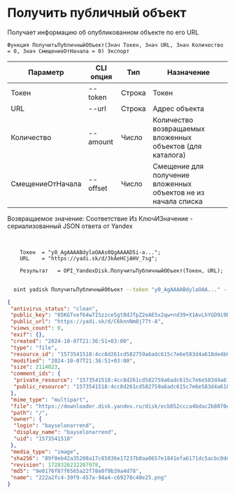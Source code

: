﻿---
sidebar_position: 4
---

# Получить публичный объект
 Получает информацию об опубликованном объекте по его URL



`Функция ПолучитьПубличныйОбъект(Знач Токен, Знач URL, Знач Количество = 0, Знач СмещениеОтНачала = 0) Экспорт`

  | Параметр | CLI опция | Тип | Назначение |
  |-|-|-|-|
  | Токен | --token | Строка | Токен |
  | URL | --url | Строка | Адрес объекта |
  | Количество | --amount | Число | Количество возвращаемых вложенных объектов (для каталога) |
  | СмещениеОтНачала | --offset | Число | Смещение для получение вложенных объектов не из начала списка |

  
  Возвращаемое значение:   Соответствие Из КлючИЗначение - сериализованный JSON ответа от Yandex

<br/>




```bsl title="Пример кода"
    Токен  = "y0_AgAAAABdylaOAAs0QgAAAAD5i-a...";
    URL    = "https://yadi.sk/d/3kAeHCjAHV_7sg";

    Результат   = OPI_YandexDisk.ПолучитьПубличныйОбъект(Токен, URL);
```



```sh title="Пример команды CLI"
    
  oint yadisk ПолучитьПубличныйОбъект --token "y0_AgAAAABdylaOAA..." --url "https://disk.yandex.by/i/txwzakUVtxgjoQ" --amount %amount% --offset %offset%

```

```json title="Результат"
{
 "antivirus_status": "clean",
 "public_key": "05KGTvef64w7ISzzce5gt8dJfpZ2eAE5x2qw+nd39+X1AvLhYGD9i9B7SG67iqsXq/J6bpmRyOJonT3VoXnDag==",
 "public_url": "https://yadi.sk/d/C6knnNm8j77t-A",
 "views_count": 0,
 "exif": {},
 "created": "2024-10-07T21:36:51+03:00",
 "type": "file",
 "resource_id": "1573541518:4cc8d261cd582759a6adc615c7e6e583d4a618de4b08b732a4c855d720d58571",
 "modified": "2024-10-07T21:36:51+03:00",
 "size": 2114023,
 "comment_ids": {
  "private_resource": "1573541518:4cc8d261cd582759a6adc615c7e6e583d4a618de4b08b732a4c855d720d58571",
  "public_resource": "1573541518:4cc8d261cd582759a6adc615c7e6e583d4a618de4b08b732a4c855d720d58571"
 },
 "mime_type": "multipart",
 "file": "https://downloader.disk.yandex.ru/disk/ecb052ccca4bdac2b8070eeb95a582beb8a113aefd59e6b46576e2a4c1d575c6/67046299/gwThwhLBKYvLhQCNnqAHitjtYP_sMEGdXpAYnCH3CeOI2TmJ3n1LCawN581CYeuif0mayq9-vnAgzEVZSHXCMA%3D%3D?uid=0&filename=222a2fc4-39f9-457a-94a4-c69278c48e25.png&disposition=attachment&hash=&limit=0&content_type=multipart&owner_uid=0&fsize=2114023&hid=03d7263840468e281bd0b238a26e7d0d&media_type=image&tknv=v2&etag=9e0176f87f6565a22f78e0f9b39a4d78",
 "path": "/",
 "owner": {
  "login": "bayselonarrend",
  "display_name": "bayselonarrend",
  "uid": "1573541518"
 },
 "media_type": "image",
 "sha256": "89f8eb42a35208a17c85036e17237b0aa0657e1841efa6171dc5acbc0dea9e18",
 "revision": 1728326232207978,
 "md5": "9e0176f87f6565a22f78e0f9b39a4d78",
 "name": "222a2fc4-39f9-457a-94a4-c69278c48e25.png"
}
```
